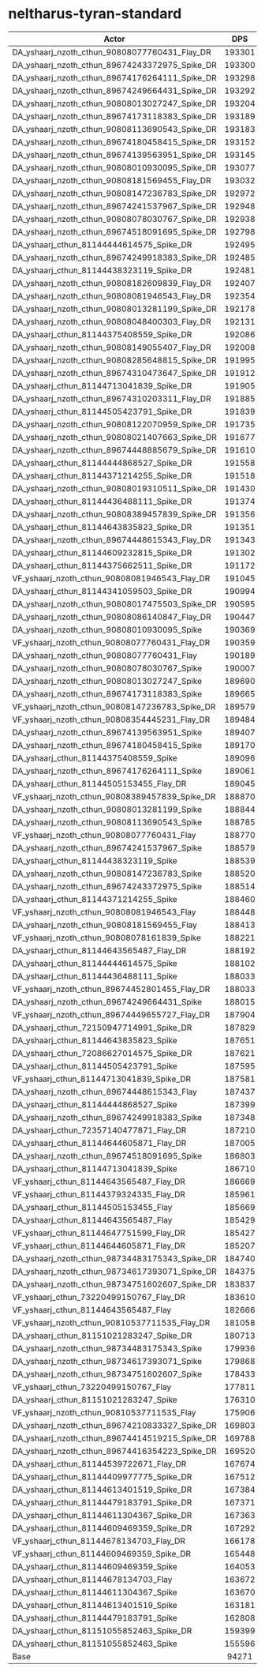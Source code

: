 # neltharus-tyran-standard
| Actor | DPS | Increase |
|---|:---:|:---:|
|DA_yshaarj_nzoth_cthun_90808077760431_Flay_DR|193301|105.05%|
|DA_yshaarj_nzoth_cthun_89674243372975_Spike_DR|193300|105.05%|
|DA_yshaarj_nzoth_cthun_89674176264111_Spike_DR|193298|105.05%|
|DA_yshaarj_nzoth_cthun_89674249664431_Spike_DR|193292|105.04%|
|DA_yshaarj_nzoth_cthun_90808013027247_Spike_DR|193204|104.95%|
|DA_yshaarj_nzoth_cthun_89674173118383_Spike_DR|193189|104.93%|
|DA_yshaarj_nzoth_cthun_90808113690543_Spike_DR|193183|104.92%|
|DA_yshaarj_nzoth_cthun_89674180458415_Spike_DR|193152|104.89%|
|DA_yshaarj_nzoth_cthun_89674139563951_Spike_DR|193145|104.88%|
|DA_yshaarj_nzoth_cthun_90808010930095_Spike_DR|193077|104.81%|
|DA_yshaarj_nzoth_cthun_90808181569455_Flay_DR|193032|104.76%|
|DA_yshaarj_nzoth_cthun_90808147236783_Spike_DR|192972|104.70%|
|DA_yshaarj_nzoth_cthun_89674241537967_Spike_DR|192948|104.67%|
|DA_yshaarj_nzoth_cthun_90808078030767_Spike_DR|192938|104.66%|
|DA_yshaarj_nzoth_cthun_89674518091695_Spike_DR|192798|104.51%|
|DA_yshaarj_cthun_81144444614575_Spike_DR|192495|104.19%|
|DA_yshaarj_nzoth_cthun_89674249918383_Spike_DR|192485|104.18%|
|DA_yshaarj_cthun_81144438323119_Spike_DR|192481|104.18%|
|DA_yshaarj_nzoth_cthun_90808182609839_Flay_DR|192407|104.10%|
|DA_yshaarj_nzoth_cthun_90808081946543_Flay_DR|192354|104.04%|
|DA_yshaarj_nzoth_cthun_90808013281199_Spike_DR|192178|103.86%|
|DA_yshaarj_nzoth_cthun_90808048400303_Flay_DR|192131|103.81%|
|DA_yshaarj_cthun_81144375408559_Spike_DR|192086|103.76%|
|DA_yshaarj_nzoth_cthun_90808149055407_Flay_DR|192008|103.68%|
|DA_yshaarj_nzoth_cthun_90808285648815_Spike_DR|191995|103.66%|
|DA_yshaarj_nzoth_cthun_89674310473647_Spike_DR|191912|103.57%|
|DA_yshaarj_cthun_81144713041839_Spike_DR|191905|103.57%|
|DA_yshaarj_nzoth_cthun_89674310203311_Flay_DR|191885|103.55%|
|DA_yshaarj_cthun_81144505423791_Spike_DR|191839|103.50%|
|DA_yshaarj_nzoth_cthun_90808122070959_Spike_DR|191735|103.39%|
|DA_yshaarj_nzoth_cthun_90808021407663_Spike_DR|191677|103.33%|
|DA_yshaarj_nzoth_cthun_89674448885679_Spike_DR|191610|103.25%|
|DA_yshaarj_cthun_81144444868527_Spike_DR|191558|103.20%|
|DA_yshaarj_cthun_81144371214255_Spike_DR|191518|103.16%|
|DA_yshaarj_nzoth_cthun_90808019310511_Spike_DR|191430|103.06%|
|DA_yshaarj_cthun_81144436488111_Spike_DR|191374|103.00%|
|DA_yshaarj_nzoth_cthun_90808389457839_Spike_DR|191356|102.99%|
|DA_yshaarj_cthun_81144643835823_Spike_DR|191351|102.98%|
|DA_yshaarj_nzoth_cthun_89674448615343_Flay_DR|191343|102.97%|
|DA_yshaarj_cthun_81144609232815_Spike_DR|191302|102.93%|
|DA_yshaarj_cthun_81144375662511_Spike_DR|191172|102.79%|
|VF_yshaarj_nzoth_cthun_90808081946543_Flay_DR|191045|102.66%|
|DA_yshaarj_cthun_81144341059503_Spike_DR|190994|102.60%|
|DA_yshaarj_nzoth_cthun_90808017475503_Spike_DR|190595|102.18%|
|DA_yshaarj_nzoth_cthun_90808086140847_Flay_DR|190447|102.02%|
|DA_yshaarj_nzoth_cthun_90808010930095_Spike|190369|101.94%|
|VF_yshaarj_nzoth_cthun_90808077760431_Flay_DR|190359|101.93%|
|DA_yshaarj_nzoth_cthun_90808077760431_Flay|190189|101.75%|
|DA_yshaarj_nzoth_cthun_90808078030767_Spike|190007|101.55%|
|DA_yshaarj_nzoth_cthun_90808013027247_Spike|189690|101.22%|
|DA_yshaarj_nzoth_cthun_89674173118383_Spike|189665|101.19%|
|VF_yshaarj_nzoth_cthun_90808147236783_Spike_DR|189579|101.10%|
|VF_yshaarj_nzoth_cthun_90808354445231_Flay_DR|189484|101.00%|
|DA_yshaarj_nzoth_cthun_89674139563951_Spike|189407|100.92%|
|DA_yshaarj_nzoth_cthun_89674180458415_Spike|189170|100.67%|
|DA_yshaarj_cthun_81144375408559_Spike|189096|100.59%|
|DA_yshaarj_nzoth_cthun_89674176264111_Spike|189061|100.55%|
|DA_yshaarj_cthun_81144505153455_Flay_DR|189045|100.53%|
|VF_yshaarj_nzoth_cthun_90808389457839_Spike_DR|188870|100.35%|
|DA_yshaarj_nzoth_cthun_90808013281199_Spike|188844|100.32%|
|DA_yshaarj_nzoth_cthun_90808113690543_Spike|188785|100.26%|
|VF_yshaarj_nzoth_cthun_90808077760431_Flay|188770|100.24%|
|DA_yshaarj_nzoth_cthun_89674241537967_Spike|188579|100.04%|
|DA_yshaarj_cthun_81144438323119_Spike|188539|100.00%|
|DA_yshaarj_nzoth_cthun_90808147236783_Spike|188520|99.98%|
|DA_yshaarj_nzoth_cthun_89674243372975_Spike|188514|99.97%|
|DA_yshaarj_cthun_81144371214255_Spike|188460|99.91%|
|VF_yshaarj_nzoth_cthun_90808081946543_Flay|188448|99.90%|
|DA_yshaarj_nzoth_cthun_90808181569455_Flay|188413|99.86%|
|VF_yshaarj_nzoth_cthun_90808078161839_Spike|188221|99.66%|
|DA_yshaarj_cthun_81144643565487_Flay_DR|188192|99.63%|
|DA_yshaarj_cthun_81144444614575_Spike|188102|99.53%|
|DA_yshaarj_cthun_81144436488111_Spike|188033|99.46%|
|VF_yshaarj_nzoth_cthun_89674452801455_Flay_DR|188033|99.46%|
|DA_yshaarj_nzoth_cthun_89674249664431_Spike|188015|99.44%|
|VF_yshaarj_nzoth_cthun_89674449655727_Flay_DR|187904|99.32%|
|DA_yshaarj_cthun_72150947714991_Spike_DR|187829|99.24%|
|DA_yshaarj_cthun_81144643835823_Spike|187651|99.05%|
|DA_yshaarj_cthun_72086627014575_Spike_DR|187621|99.02%|
|DA_yshaarj_cthun_81144505423791_Spike|187595|99.00%|
|VF_yshaarj_cthun_81144713041839_Spike_DR|187581|98.98%|
|DA_yshaarj_nzoth_cthun_89674448615343_Flay|187437|98.83%|
|DA_yshaarj_cthun_81144444868527_Spike|187399|98.79%|
|DA_yshaarj_nzoth_cthun_89674249918383_Spike|187348|98.73%|
|DA_yshaarj_cthun_72357140477871_Flay_DR|187210|98.59%|
|DA_yshaarj_cthun_81144644605871_Flay_DR|187005|98.37%|
|DA_yshaarj_nzoth_cthun_89674518091695_Spike|186803|98.16%|
|DA_yshaarj_cthun_81144713041839_Spike|186710|98.06%|
|VF_yshaarj_cthun_81144643565487_Flay_DR|186669|98.01%|
|VF_yshaarj_cthun_81144379324335_Flay_DR|185961|97.26%|
|DA_yshaarj_cthun_81144505153455_Flay|185669|96.95%|
|DA_yshaarj_cthun_81144643565487_Flay|185429|96.70%|
|VF_yshaarj_cthun_81144647751599_Flay_DR|185427|96.70%|
|VF_yshaarj_cthun_81144644605871_Flay_DR|185207|96.46%|
|DA_yshaarj_nzoth_cthun_98734483175343_Spike_DR|184740|95.97%|
|DA_yshaarj_nzoth_cthun_98734617393071_Spike_DR|184375|95.58%|
|DA_yshaarj_nzoth_cthun_98734751602607_Spike_DR|183837|95.01%|
|VF_yshaarj_cthun_73220499150767_Flay_DR|183610|94.77%|
|VF_yshaarj_cthun_81144643565487_Flay|182666|93.77%|
|VF_yshaarj_nzoth_cthun_90810537711535_Flay_DR|181058|92.06%|
|DA_yshaarj_cthun_81151021283247_Spike_DR|180713|91.70%|
|DA_yshaarj_nzoth_cthun_98734483175343_Spike|179936|90.87%|
|DA_yshaarj_nzoth_cthun_98734617393071_Spike|179868|90.80%|
|DA_yshaarj_nzoth_cthun_98734751602607_Spike|178433|89.28%|
|VF_yshaarj_cthun_73220499150767_Flay|177811|88.62%|
|DA_yshaarj_cthun_81151021283247_Spike|176310|87.02%|
|VF_yshaarj_nzoth_cthun_90810537711535_Flay|175906|86.60%|
|DA_yshaarj_nzoth_cthun_89674210833327_Spike_DR|169803|80.12%|
|DA_yshaarj_nzoth_cthun_89674414519215_Spike_DR|169788|80.11%|
|DA_yshaarj_nzoth_cthun_89674416354223_Spike_DR|169520|79.82%|
|DA_yshaarj_cthun_81144539722671_Flay_DR|167674|77.86%|
|DA_yshaarj_cthun_81144409977775_Spike_DR|167512|77.69%|
|DA_yshaarj_cthun_81144613401519_Spike_DR|167384|77.56%|
|DA_yshaarj_cthun_81144479183791_Spike_DR|167371|77.54%|
|DA_yshaarj_cthun_81144611304367_Spike_DR|167363|77.53%|
|DA_yshaarj_cthun_81144609469359_Spike_DR|167292|77.46%|
|VF_yshaarj_cthun_81144678134703_Flay_DR|166178|76.28%|
|VF_yshaarj_cthun_81144609469359_Spike_DR|165448|75.50%|
|DA_yshaarj_cthun_81144609469359_Spike|164053|74.02%|
|DA_yshaarj_cthun_81144678134703_Flay|163672|73.62%|
|DA_yshaarj_cthun_81144611304367_Spike|163670|73.62%|
|DA_yshaarj_cthun_81144613401519_Spike|163181|73.10%|
|DA_yshaarj_cthun_81144479183791_Spike|162808|72.70%|
|DA_yshaarj_cthun_81151055852463_Spike_DR|159399|69.09%|
|DA_yshaarj_cthun_81151055852463_Spike|155596|65.05%|
|Base|94271|0.00%|
